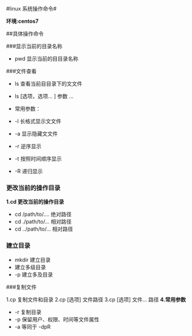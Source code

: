 #linux 系统操作命令#

**环境:centos7**

##具体操作命令


###显示当前的目录名称


- pwd 显示当前的⽬目录名称


###文件查看


-  ls 查看当前⽬目录下的⽂文件
-  ls [选项，选项… ] 参数 …  
    
-  常用参数：
-  -l 长格式显示⽂文件
-  -a 显示隐藏⽂文件
-  -r 逆序显示
-  -t 按照时间顺序显示
-  -R 递归显示



### 更改当前的操作目录
**1.cd 更改当前的操作目录**
- cd /path/to/…. 绝对路径
- cd ./path/to/… 相对路径
-  cd ../path/to/… 相对路径

### 建立目录

- mkdir 建立目录
- 建立多级目录
- -p 建立多及目录

###复制文件

1.cp 复制文件和目录
2.cp [选项] 文件路径
3.cp [选项] 文件… 路径
**4.常用参数**
-  -r 复制目录
-  -p 保留用户、权限、时间等文件属性
-  -a 等同于 -dpR
